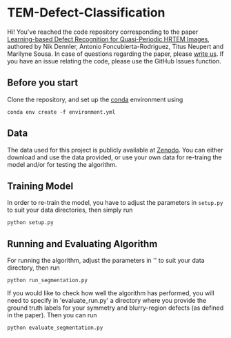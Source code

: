 # TEM-Defect-Classification
Hi! You've reached the code repository corresponding to the paper [Learning-based Defect Recognition for Quasi-Periodic HRTEM Images](https://doi.org/10.1016/j.micron.2021.103069), authored by Nik Dennler, Antonio Foncubierta-Rodriguez, Titus Neupert and Marilyne Sousa. In case of questions regarding the paper, please [write us](mailto:nik.dennler@posteo.de). If you have an issue relating the code, please use the GitHub Issues function.

## Before you start
Clone the repository, and set up the [conda](https://docs.conda.io/projects/conda/en/latest/user-guide/install/index.html) environment using
```
conda env create -f environment.yml
```

## Data
The data used for this project is publicly available at [Zenodo](https://dx.doi.org/10.5281/zenodo.4739588). You can either download and use the data provided, or use your own data for re-traing the model and/or for testing the algorithm. 

## Training Model
In order to re-train the model, you have to adjust the parameters in `setup.py` to suit your data directories, then simply run 
```
python setup.py
```

## Running and Evaluating Algorithm
For running the algorithm, adjust the parameters in '' to suit your data directory, then run
```
python run_segmentation.py
```
If you would like to check how well the algorithm has performed, you will need to specify in 'evaluate_run.py' a directory where you provide the ground truth labels for your symmetry and blurry-region defects (as defined in the paper). Then you can run
```
python evaluate_segmentation.py
``` 
